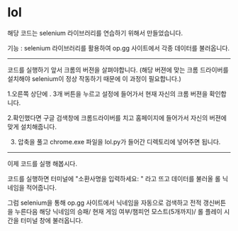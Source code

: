 # lol
해당 코드는 selenium 라이브러리를 연습하기 위해서 만들었습니다.

기능 : selenium 라이브러리를 활용하여 op.gg 사이트에서 각종 데이터를 불러옵니다.

--------------------------------------------------------------------------------------------
코드를 실행하기 앞서 크롬의 버젼을 살펴야합니다.
(해당 버젼에 맞는 크롬 드라이버를 설치해야 selenium이 정상 작동하기 때문에 이 과정이 필요합니다.)

1.오른쪽 상단에 . 3개 버튼을 누르고 설정에 들어가서 현재 자신의 크롬 버젼을 확인합니다.

2.확인했다면 구글 검색창에 크롬드라이버를 치고 홈페이지에 들어가서 자신의 버젼에 맞게 설치해줍니다.

3. 압축을 풀고 chrome.exe 파일을 lol.py가 들어간 디렉토리에 넣어주면 됩니다.

---------------------------------------------------------------------------------------------
이제 코드를 실행 해봅시다.


코드를 실행하면 터미널에 "소환사명을 입력하세요: " 라고 뜨고 데이터를 불러올 롤 닉네임을 적어줍니다.

그럼 selenium을 통해 op.gg 사이트에서 닉네임을 자동으로 검색하고 
전적 갱신버튼을 누른다음 해당 닉네임의 승패/ 현재 게임 여부/챔피언 모스트(5개까지)/ 롤 플레이 시간을 터미널 창에 불러옵니다.

